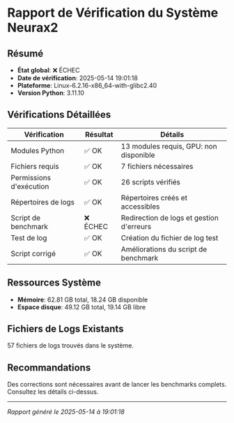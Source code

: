 # Rapport de Vérification du Système Neurax2

## Résumé

- **État global**: ❌ ÉCHEC
- **Date de vérification**: 2025-05-14 19:01:18
- **Plateforme**: Linux-6.2.16-x86_64-with-glibc2.40
- **Version Python**: 3.11.10

## Vérifications Détaillées

| Vérification | Résultat | Détails |
|--------------|----------|---------|
| Modules Python | ✅ OK | 13 modules requis, GPU: non disponible |
| Fichiers requis | ✅ OK | 7 fichiers nécessaires |
| Permissions d'exécution | ✅ OK | 26 scripts vérifiés |
| Répertoires de logs | ✅ OK | Répertoires créés et accessibles |
| Script de benchmark | ❌ ÉCHEC | Redirection de logs et gestion d'erreurs |
| Test de log | ✅ OK | Création du fichier de log test |
| Script corrigé | ✅ OK | Améliorations du script de benchmark |

## Ressources Système

- **Mémoire**: 62.81 GB total, 18.24 GB disponible
- **Espace disque**: 49.12 GB total, 19.14 GB libre

## Fichiers de Logs Existants

57 fichiers de logs trouvés dans le système.

## Recommandations

Des corrections sont nécessaires avant de lancer les benchmarks complets. Consultez les détails ci-dessus.

---

*Rapport généré le 2025-05-14 à 19:01:18*
